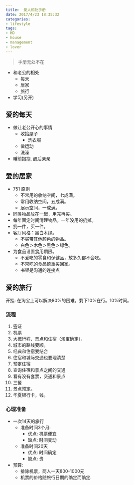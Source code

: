 ```yaml
---
title:  爱人相处手册
date: 2017/4/23 18:35:32
categories: 
- lifestyle
tags: 
- HD
- house
- management
- lover
---
```



> 手册无处不在

- 和老公的相处
	- 每天
	- 居家
	- 旅行
- 学习(另开)

## 爱的每天
- 做让老公开心的事情
	- 收拾屋子
		- 洗衣服
	- 做运动
	- 洗澡
- 睡前抱抱, 醒后亲亲

## 爱的居家

- 751 原则
	- 不常用的收纳空间，七成满。
	- 常用收纳空间，五成满。
	- 展示空间，一成满。
- 同类物品放在一起，用完再买。
- 每年固定时间清理物品。一年没用的扔掉。
- 扔一件，买一件。
- 客厅风格：黑白木绿。
	- 不买带其他颜色的物品。
	- 白色＞木色＞黑色＞绿色。
- 为食品设置食用期限。
	- 不爱吃的零食和保健品，放多久都不会吃。
	- 不常吃的食品慎重买回家。
	- 书架是沟通的连接点

## 爱的旅行
开挂: 在淘宝上可以解决80%的困难。剩下10%在行。10%时间。
### 流程
1. 签证
2. 机票
3. 大概行程、景点和住宿（淘宝确定），
4. 城市的路线要顺。
5. 经典和住宿要结合
6. 住宿和城际交通也要理清楚
4. 预定住宿
5. 查询住宿和景点之间的交通
6. 看有没有套票，交通和景点
7.  三餐
8. 景点预定。
9. 华夏银行卡，钱。

### 心理准备
- 一次14天的旅行
	- 准备时间3个月: 
		- 优点: 机票便宜
		- 缺点: 时间变动
	- 准备时间20天
		- 优点: 时间确定
		- 缺点: 贵
- 预算:
	- 排除机票，两人一天800-1000元
	- 机票的价格随旅行日期的确定而确定.